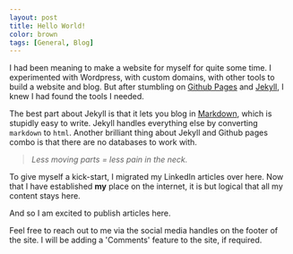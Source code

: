 ```yaml
---
layout: post
title: Hello World!
color: brown
tags: [General, Blog]
---
```

I had been meaning to make a website for myself for quite some time. I experimented with Wordpress, with custom domains, with other tools to build a website and blog. But after stumbling on [Github Pages](https://pages.github.com/) and [Jekyll](https://jekyllrb.com/), I knew I had found the tools I needed.

The best part about Jekyll is that it lets you blog in [Markdown](https://www.markdownguide.org/), which is stupidly easy to write. Jekyll handles everything else by converting `markdown` to `html`. Another brilliant thing about Jekyll and Github pages combo is that there are no databases to work with.

  > *Less moving parts = less pain in the neck.*

To give myself a kick-start, I migrated my LinkedIn articles over here. Now that I have established **my** place on the internet, it is but logical that all my content stays here.

And so I am excited to publish articles here.

Feel free to reach out to me via the social media handles on the footer of the site. I will be adding a 'Comments' feature to the site, if required.
